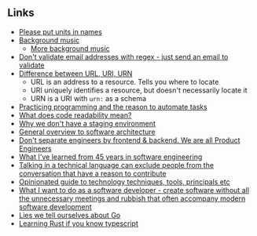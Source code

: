 ## Links
- [Please put units in names](https://ruudvanasseldonk.com/2022/03/20/please-put-units-in-names)
- [Background music](https://medium.com/@marat_badykov/do-you-use-background-music-while-coding-ea6c5362ce2b )
	- [More background music](https://medium.com/@marat_badykov/music-to-listen-to-while-coding-e810b4617a06 )
- [Don't validate email addresses with regex - just send an email to validate](https://davidcel.is/posts/stop-validating-email-addresses-with-regex/)
- [Difference between URL, URI, URN](https://auth0.com/blog/url-uri-urn-differences/ )
	- URL is an address to a resource. Tells you where to locate 
	- URI uniquely identifies a resource, but doesn't necessarily locate it 
	- URN is a URI with `urn:` as a schema 
- [Practicing programming and the reason to automate tasks](https://tratt.net/laurie/blog/2022/practising_programming.html )
- [What does code readability mean?](https://typicalprogrammer.com/what-does-code-readability-mean)
- [Why we don't have a staging environment](https://squeaky.ai/blog/development/why-we-dont-use-a-staging-environment)
- [General overview to software architecture](https://martinfowler.com/architecture/)
- [Don't separate engineers by frontend & backend. We are all Product Engineers](https://www.michellelim.org/writing/stop-using-frontend-backend/)
- [What I've learned from 45 years in software engineering](https://www.bti360.com/what-ive-learned-in-45-years-in-the-software-industry/)
- [Talking in a technical language can exclude people from the conversation that have a reason to contribute](https://www.sequential.dev/posts/be-less-technical/) 
- [Opinionated guide to technology techniques, tools, principals etc](https://www.thoughtworks.com/radar )
- [What I want to do as a software developer - create software without all the unnecessary meetings and rubbish that often accompany modern software development](https://www.lloydatkinson.net/posts/2022/my-thoughts-on-what-i-want-to-do-as-a-software-developer/) 
- [Lies we tell ourselves about Go](https://fasterthanli.me/articles/lies-we-tell-ourselves-to-keep-using-golang )
- [Learning Rust if you know typescript](https://michaelsalim.co.uk/blog/rust-from-0-to-80-for-js-dev/ )